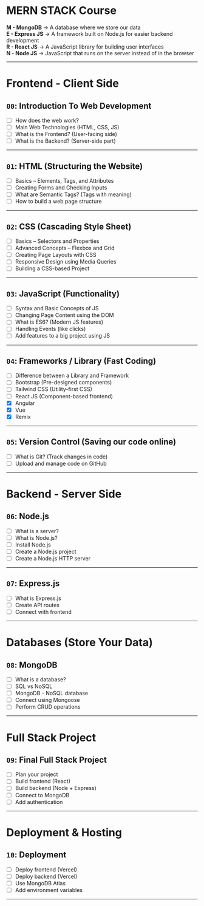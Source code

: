 # MERN STACK Course  
**M - MongoDB** → A database where we store our data  
**E - Express JS** → A framework built on Node.js for easier backend development  
**R - React JS** → A JavaScript library for building user interfaces  
**N - Node JS** → JavaScript that runs on the server instead of in the browser  

---

# Frontend - Client Side  
## `00`: Introduction To Web Development  
- [ ] How does the web work?  
- [ ] Main Web Technologies (HTML, CSS, JS)  
- [ ] What is the Frontend? (User-facing side)  
- [ ] What is the Backend? (Server-side part)  
---

## `01`: HTML (Structuring the Website)  
- [ ] Basics – Elements, Tags, and Attributes  
- [ ] Creating Forms and Checking Inputs  
- [ ] What are Semantic Tags? (Tags with meaning)  
- [ ] How to build a web page structure  
---

## `02`: CSS (Cascading Style Sheet)  
- [ ] Basics – Selectors and Properties  
- [ ] Advanced Concepts – Flexbox and Grid  
- [ ] Creating Page Layouts with CSS  
- [ ] Responsive Design using Media Queries  
- [ ] Building a CSS-based Project  
---

## `03`: JavaScript (Functionality)  
- [ ] Syntax and Basic Concepts of JS  
- [ ] Changing Page Content using the DOM  
- [ ] What is ES6? (Modern JS features)  
- [ ] Handling Events (like clicks)  
- [ ] Add features to a big project using JS  
---

## `04`: Frameworks / Library (Fast Coding)  
- [ ] Difference between a Library and Framework  
- [ ] Bootstrap (Pre-designed components)  
- [ ] Tailwind CSS (Utility-first CSS)  
- [ ] React JS (Component-based frontend)  
- [x] Angular  
- [x] Vue  
- [x] Remix  
---

## `05`: Version Control (Saving our code online)  
- [ ] What is Git? (Track changes in code)  
- [ ] Upload and manage code on GitHub  
---

# Backend - Server Side  
## `06`: Node.js  
- [ ] What is a server?  
- [ ] What is Node.js?  
- [ ] Install Node.js  
- [ ] Create a Node.js project  
- [ ] Create a Node.js HTTP server  
---

## `07`: Express.js  
- [ ] What is Express.js  
- [ ] Create API routes  
- [ ] Connect with frontend  
---

# Databases (Store Your Data)  
## `08`: MongoDB  
- [ ] What is a database?  
- [ ] SQL vs NoSQL
- [ ] MongoDB - NoSQL database  
- [ ] Connect using Mongoose  
- [ ] Perform CRUD operations  
---

# Full Stack Project  
## `09`: Final Full Stack Project  
- [ ] Plan your project  
- [ ] Build frontend (React)  
- [ ] Build backend (Node + Express)  
- [ ] Connect to MongoDB  
- [ ] Add authentication  
---

# Deployment & Hosting  
## `10`: Deployment  
- [ ] Deploy frontend (Vercel)  
- [ ] Deploy backend (Vercel)  
- [ ] Use MongoDB Atlas  
- [ ] Add environment variables  
---